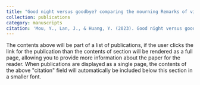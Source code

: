```yaml
---
title: "Good night versus goodbye? comparing the mourning Remarks of virtual and human uploaders through a data-mining approach"
collection: publications
category: manuscripts
citation: 'Mou, Y., Lan, J., & Huang, Y. (2023). Good night versus goodbye? Comparing the mourning remarks of virtual and human uploaders through a data-mining approach. new media & society, 14614448231212822.'
---
```

The contents above will be part of a list of publications, if the user clicks the link for the publication than the contents of section will be rendered as a full page, allowing you to provide more information about the paper for the reader. When publications are displayed as a single page, the contents of the above "citation" field will automatically be included below this section in a smaller font.
